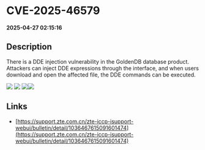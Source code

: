 # CVE-2025-46579

**2025-04-27 02:15:16**

## Description
There is a DDE injection vulnerability in the GoldenDB database product. Attackers can inject DDE expressions through the interface, and when users download and open the affected file, the DDE commands can be executed.

![](https://img.shields.io/static/v1?label=Score&message=8.4&color=red)
![](https://img.shields.io/static/v1?label=Severity&message=HIGH&color=red)
![](https://img.shields.io/static/v1?label=CWE&message=RCE&color=green)![](https://img.shields.io/static/v1?label=CWE&message=RCE&color=green)

## Links
- [https://support.zte.com.cn/zte-iccp-isupport-webui/bulletin/detail/1036467615091601474](https://support.zte.com.cn/zte-iccp-isupport-webui/bulletin/detail/1036467615091601474)
